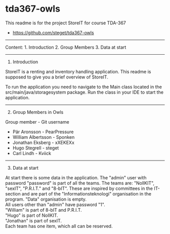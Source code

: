 # tda367-owls
This readme is for the project StoreIT for course TDA-367
- https://github.com/steget/tda367-owls

_____________________________________________________________________________________

Content:
    1. Introduction
    2. Group Members
    3. Data at start

_____________________________________________________________________________________

1. Introduction

StoreIT is a renting and inventory handling application. This readme is supposed to give
you a brief overview of StoreIT.

To run the application you need to navigate to the Main class located in the
src/main/java/storagesystem package. Run the class in your IDE to start the application.

_____________________________________________________________________________________

2. Group Members in Owls

Group member - Git username

- Pär Aronsson        -     PearPressure
- William Albertsson  -     Sponken
- Jonathan Eksberg    -     xXEKEXx
- Hugo Stegrell       -     steget
- Carl Lindh          -     Kviick

______________________________________________________________________________________

3. Data at start

At start there is some data in the application. The "admin" user with password "password"
is part of all the teams. The teams are: "NollKIT", "sexIT", "P.R.I.T." and "8-bIT". These are inspired by
committees in the IT-section and are part of the "Informationsteknologi" organisation in
the program. "Data" organisation is empty.\
All users other than "admin" have password "1".\
"William" is part of 8-bIT and P.R.I.T.\
"Hugo" is part of NollKIT.\
"Jonathan" is part of sexIT.\
Each team has one item, which all can be reserved.